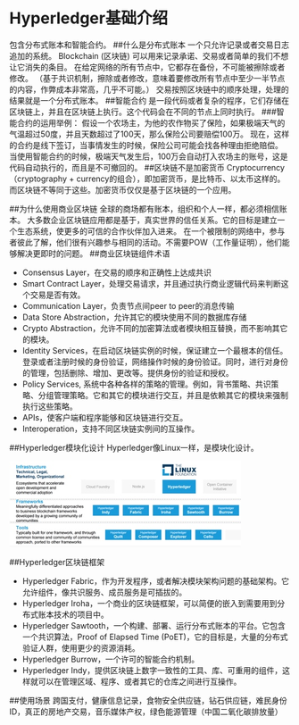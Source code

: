 # Hyperledger基础介绍
包含分布式账本和智能合约。
##什么是分布式账本
一个只允许记录或者交易日志追加的系统。
Blockchain (区块链) 可以用来记录承诺、交易或者简单的我们不想让它消失的条目。
在给定网络的所有节点中，它都存在备份，不可能被擦除或者修改。
（基于共识机制，擦除或者修改，意味着要修改所有节点中至少一半节点的内容，作弊成本非常高，几乎不可能。）
交易按照区块链中的顺序处理，处理的结果就是一个分布式账本。
##智能合约
是一段代码或者复杂的程序，它们存储在区块链上，并且在区块链上执行。这个代码会在不同的节点上同时执行。
###智能合约的运用举例：
假设一个农场主，为他的农作物买了保险，如果极端天气的气温超过50度，并且天数超过了100天，那么保险公司要赔偿100万。
现在，这样的合约是线下签订，当事情发生的时候，保险公司可能会找各种理由拒绝赔偿。
	当使用智能合约的时候，极端天气发生后，100万会自动打入农场主的账号，这是代码自动执行的，而且是不可撤回的。
##区块链不是加密货币
Cryptocurrency（cryptography + currency的组合），即加密货币，是比特币、以太币这样的。而区块链不等同于这些。加密货币仅仅是基于区块链的一个应用。

##为什么使用商业区块链
全球的商场都有账本，组织和个人一样，都必须相信账本。
大多数企业区块链应用都是基于，真实世界的信任关系。它的目标是建立一个生态系统，使更多的可信的合作伙伴加入进来。
在一个被限制的网络中，参与者彼此了解，他们很有兴趣参与相同的活动。不需要POW（工作量证明），他们能够解决更即时的问题。
##商业区块链组件术语
* 	Consensus Layer，在交易的顺序和正确性上达成共识
* Smart Contract Layer，处理交易请求，并且通过执行商业逻辑代码来判断这个交易是否有效。
* Communication Layer，负责节点间peer to peer的消息传输
* Data Store Abstraction，允许其它的模块使用不同的数据库存储
* Crypto Abstraction，允许不同的加密算法或者模块相互替换，而不影响其它的模块。
* Identity Services，在启动区块链实例的时候，保证建立一个最根本的信任。登录或者注册时候的身份验证，网络操作时候的身份验证。同时，进行对身份的管理，包括删除、增加、更改等。提供身份的验证和授权。
* Policy Services, 系统中各种各样的策略的管理。例如，背书策略、共识策略、分组管理策略。它和其它的模块进行交互，并且是依赖其它的模块来强制执行这些策略。
* APIs，使客户端和程序能够和区块链进行交互。
* Interoperation，支持不同区块链实例间的互操作。

##Hyperledger模块化设计
Hyperledger像Linux一样，是模块化设计。

![](media/15210198930172/15210201011823.jpg)

##Hyperledger区块链框架
* Hyperledger Fabric，作为开发程序，或者解决模块架构问题的基础架构。它允许组件，像共识服务、成员服务是可插拔的。
* Hyperledger Iroha，一个商业的区块链框架，可以简便的嵌入到需要用到分布式账本技术的项目中。
* Hyperledger Sawtooth，一个构建、部署、运行分布式账本的平台。它包含一个共识算法，Proof of Elapsed Time (PoET)，它的目标是，大量的分布式验证人群，使用更少的资源消耗。
* Hyperledger Burrow，一个许可的智能合约机制。
* Hyperledger Indy，提供区块链上数字一致性的工具、库、可重用的组件，这样就可以在管理区域、程序、或者其它的仓库之间进行互操作。

##使用场景
跨国支付，健康信息记录，食物安全供应链，钻石供应链，难民身份ID，真正的房地产交易，音乐媒体产权，绿色能源管理（中国二氧化碳排放量）




